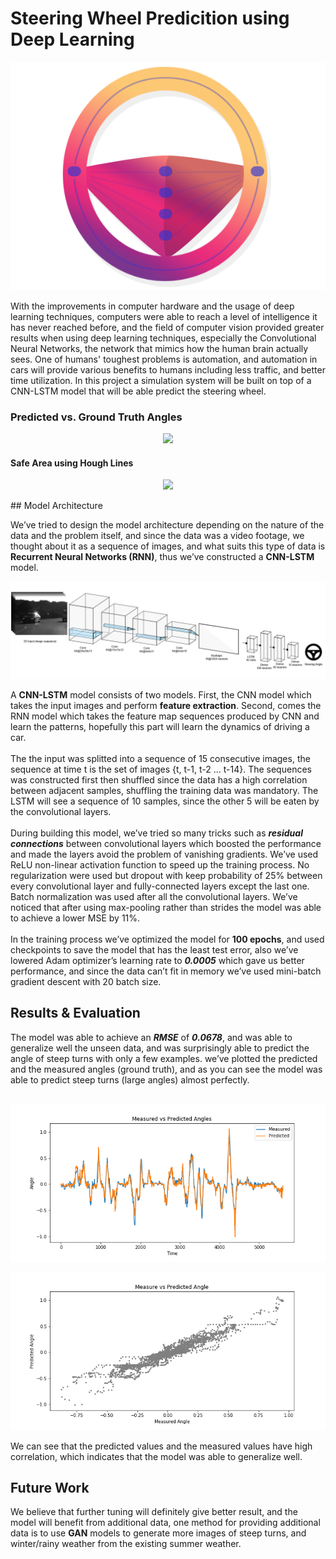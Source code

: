 # Steering Wheel Predicition using Deep Learning
<p align="center"><img src="pics/pr_logo.png"/></p>
With the improvements in computer hardware and the usage of deep learning techniques, computers were able to reach a level of intelligence it has never reached before, and the field of computer vision provided greater results when using deep learning techniques, especially the Convolutional Neural Networks, the network that mimics how the human brain actually sees. One of humans' toughest problems is automation, and automation in cars will provide various benefits to humans including less traffic, and better time utilization. In this project a simulation system will be built on top of a CNN-LSTM model that will be able predict the steering wheel.

### Predicted vs. Ground Truth Angles
<p align="center"><img src="pics/visualization.gif"/></p>

#### Safe Area using Hough Lines
<p align="center"><img src="pics/safe_area.gif"/></p>
## Model Architecture

We’ve tried to design the model architecture depending on the nature of the data and the problem itself, and since the data was a video footage, we thought about it as a sequence of images, and what suits this type of data is <b>Recurrent Neural Networks (RNN)</b>, thus we’ve constructed a <b>CNN-LSTM</b> model.

![](pics/architecture.png)

A <b>CNN-LSTM</b> model consists of two models. First, the CNN model which takes the input images and perform <b>feature extraction</b>. Second, comes the RNN model which takes the feature map sequences produced by CNN and learn the patterns, hopefully this part will learn the dynamics of driving a car.
<br><br>
The the input was splitted into a sequence of 15 consecutive images, the sequence at time t is the set of images {t, t-1, t-2 ... t-14}. The sequences was constructed first then shuffled since the data has a high correlation between adjacent samples, shuffling the training data was mandatory. The LSTM will see a sequence of 10 samples, since the other 5 will be eaten by the convolutional layers.
<br><br>
During building this model, we’ve tried so many tricks such as <b>*residual connections*</b> between convolutional layers which boosted the performance and made the layers avoid the problem of vanishing gradients. We’ve used ReLU non-linear activation function to speed up the training process. No regularization were used but dropout with keep probability of 25% between every convolutional layer and fully-connected layers except the last one. Batch normalization was used after all the convolutional layers. We’ve noticed that after using max-pooling rather than strides the model was able to achieve a lower MSE by 11%.
<br><br>
In the training process we’ve optimized the model for <b>100 epochs</b>, and used checkpoints to save the model that has the least test error, also we’ve lowered Adam optimizer’s learning rate to <b>*0.0005*</b> which gave us better performance, and since the data can’t fit in memory we’ve used mini-batch gradient descent with 20 batch size.

## Results & Evaluation
The model was able to achieve an <b>*RMSE*</b> of <b>*0.0678*</b>, and was able to generalize well the unseen data, and was surprisingly able to predict the angle of steep turns with only a few examples. we’ve plotted the predicted and the measured angles (ground truth), and as you can see the model was able to predict steep turns (large angles) almost perfectly.
<br>
<br>
<p align="center"><img src="pics/measure_predicted.png"/></p>
<p align="center"><img src="pics/measure_predicted_scatter.png"/></p>
We can see that the predicted values and the measured values have high correlation, which indicates that the model was able to generalize well.

## Future Work
We believe that further tuning will definitely give better result, and the model will benefit from additional data, one method for providing additional data is to use <b>GAN</b> models to generate more images of steep turns, and winter/rainy weather from the existing summer weather.
